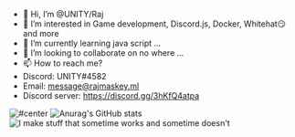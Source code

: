 - 👋 Hi, I’m @UNITY/Raj
- 👀 I’m interested in Game development, Discord.js, Docker, Whitehat😏 and more 
- 🌱 I’m currently learning java script ...
- 💞️ I’m looking to collaborate on no where ...
- 📫 How to reach me?
- Discord: UNITY#4582
- Email: message@rajmaskey.ml
- Discord server: https://discord.gg/3hKfQ4atpa


![#center](https://github-readme-stats.vercel.app/api/top-langs/?username=UNITY002&layout=compact)
![Anurag's GitHub stats](https://github-readme-stats.vercel.app/api?username=UNITY002&show_icons=true&theme=radical)
![I make stuff that sometime works and sometime doesn't](https://linustechtips.com/uploads/monthly_2017_04/IMG_1135.GIF.1306379ccdf6fcf96c77d78509a07273.GIF)

